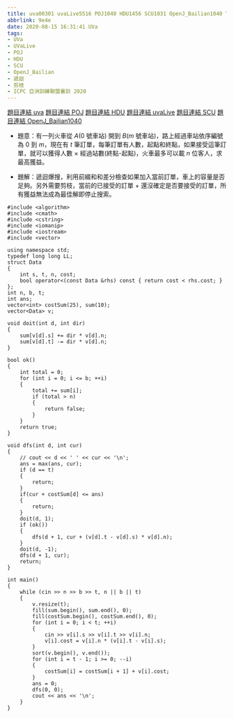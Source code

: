 ```yaml
---
title: uva00301 uvaLive5516 POJ1040 HDU1456 SCU1031 OpenJ_Bailian1040 Transportation
abbrlink: 9e4e
date: 2020-08-15 16:31:41 UVa
tags:
- UVa
- UVaLive
- POJ
- HDU
- SCU
- OpenJ_Bailian
- 遞迴
- 剪枝
- ICPC 亞洲訓練聯盟暑訓 2020
---
```

[題目連結 uva](https://onlinejudge.org/index.php?option=com_onlinejudge&Itemid=8&page=show_problem&problem=237)
[題目連結 POJ](http://poj.org/problem?id=1040)
[題目連結 HDU](http://acm.hdu.edu.cn/showproblem.php?pid=1456)
[題目連結 uvaLive](https://icpcarchive.ecs.baylor.edu/index.php?option=com_onlinejudge&Itemid=8&page=show_problem&problem=3517)
[題目連結 SCU](http://acm.scu.edu.cn/soj/problem.action?id=1031)
[題目連結 OpenJ_Bailian1040](http://bailian.openjudge.cn/practice/1040?lang=en_US)
* 題意：有一列火車從 $A$($0$ 號車站) 開到 $B$($m$ 號車站)，路上經過車站依序編號為 $0$ 到 $m$，現在有 $t$ 筆訂單，每筆訂單有人數，起點和終點，如果接受這筆訂單，就可以獲得人數 $\times$ 經過站數(終點-起點)，火車最多可以載 $n$ 位客人，求最高獲益。
<!-- more -->
* 題解：遞迴爆搜，利用前綴和和差分檢查如果加入當前訂單，車上的容量是否足夠。另外需要剪枝，當前的已接受的訂單 + 還沒確定是否要接受的訂單，所有獲益無法成為最佳解即停止搜索。
```cpp=
#include <algorithm>
#include <cmath>
#include <cstring>
#include <iomanip>
#include <iostream>
#include <vector>

using namespace std;
typedef long long LL;
struct Data
{
    int s, t, n, cost;
    bool operator<(const Data &rhs) const { return cost < rhs.cost; }
};
int n, b, t;
int ans;
vector<int> costSum(25), sum(10);
vector<Data> v;

void doit(int d, int dir)
{
    sum[v[d].s] += dir * v[d].n;
    sum[v[d].t] -= dir * v[d].n;
}

bool ok()
{
    int total = 0;
    for (int i = 0; i <= b; ++i)
    {
        total += sum[i];
        if (total > n)
        {
            return false;
        }
    }
    return true;
}

void dfs(int d, int cur)
{
    // cout << d << ' ' << cur << '\n';
    ans = max(ans, cur);
    if (d == t)
    {
        return;
    }
    if(cur + costSum[d] <= ans)
    {
        return;
    }
    doit(d, 1);
    if (ok())
    {
        dfs(d + 1, cur + (v[d].t - v[d].s) * v[d].n);
    }
    doit(d, -1);
    dfs(d + 1, cur);
    return;
}

int main()
{
    while (cin >> n >> b >> t, n || b || t)
    {
        v.resize(t);
        fill(sum.begin(), sum.end(), 0);
        fill(costSum.begin(), costSum.end(), 0);
        for (int i = 0; i < t; ++i)
        {
            cin >> v[i].s >> v[i].t >> v[i].n;
            v[i].cost = v[i].n * (v[i].t - v[i].s);
        }
        sort(v.begin(), v.end());
        for (int i = t - 1; i >= 0; --i)
        {
            costSum[i] = costSum[i + 1] + v[i].cost;
        }
        ans = 0;
        dfs(0, 0);
        cout << ans << '\n';
    }
}
```